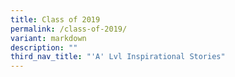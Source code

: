 ```yaml
---
title: Class of 2019
permalink: /class-of-2019/
variant: markdown
description: ""
third_nav_title: "'A' Lvl Inspirational Stories"
---
```

